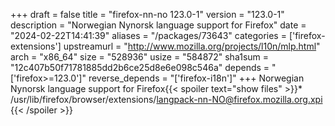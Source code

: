 +++
draft = false
title = "firefox-nn-no 123.0-1"
version = "123.0-1"
description = "Norwegian Nynorsk language support for Firefox"
date = "2024-02-22T14:41:39"
aliases = "/packages/73643"
categories = ['firefox-extensions']
upstreamurl = "http://www.mozilla.org/projects/l10n/mlp.html"
arch = "x86_64"
size = "528936"
usize = "584872"
sha1sum = "12c407b50f71781885dd2b6ce25d8e6e098c546a"
depends = "['firefox>=123.0']"
reverse_depends = "['firefox-i18n']"
+++
Norwegian Nynorsk language support for Firefox{{< spoiler text="show files" >}}* /usr/lib/firefox/browser/extensions/langpack-nn-NO@firefox.mozilla.org.xpi
{{< /spoiler >}}